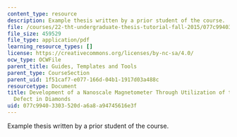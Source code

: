 ```yaml
---
content_type: resource
description: Example thesis written by a prior student of the course.
file: /courses/22-tht-undergraduate-thesis-tutorial-fall-2015/077c99403303520da6a8a94745616e3f_MIT22_THTF15_prosp_sam2.pdf
file_size: 459529
file_type: application/pdf
learning_resource_types: []
license: https://creativecommons.org/licenses/by-nc-sa/4.0/
ocw_type: OCWFile
parent_title: Guides, Templates and Tools
parent_type: CourseSection
parent_uid: 1f51caf7-e077-166d-04b1-1917d03a488c
resourcetype: Document
title: Development of a Nanoscale Magnetometer Through Utilization of the Nitrogen-Vacancy
  Defect in Diamonds
uid: 077c9940-3303-520d-a6a8-a94745616e3f
---
```

Example thesis written by a prior student of the course.